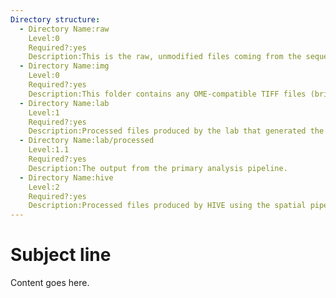```yaml
---
Directory structure:
  - Directory Name:raw
    Level:0
    Required?:yes
    Description:This is the raw, unmodified files coming from the sequencer. FASTQ
  - Directory Name:img
    Level:0
    Required?:yes
    Description:This folder contains any OME-compatible TIFF files (brightfield, fluorescent) taken of the spatial transcriptomics mapping area prior to tissue digestion.
  - Directory Name:lab
    Level:1
    Required?:yes
    Description:Processed files produced by the lab that generated the data.
  - Directory Name:lab/processed
    Level:1.1
    Required?:yes
    Description:The output from the primary analysis pipeline.
  - Directory Name:hive
    Level:2
    Required?:yes
    Description:Processed files produced by HIVE using the spatial pipeline.
---
```


# Subject line

Content goes here.
